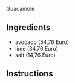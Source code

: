  Guacamole
## Ingredients
* avocado (54,76 Euro)
* lime (34,76 Euro)
* salt (14,76 Euro)
## Instructions
